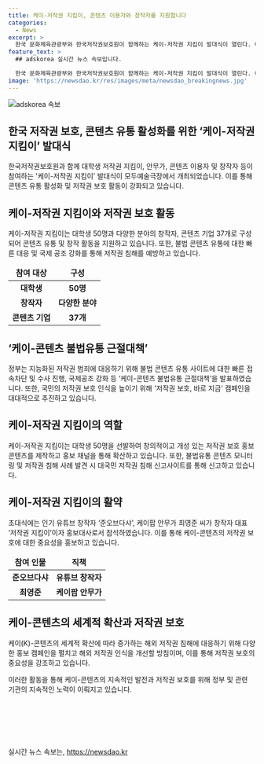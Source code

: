 ```yaml
---
title: 케이-저작권 지킴이, 콘텐츠 이용자와 창작자를 지원합니다
categories:
  - News
excerpt: >
  한국 문화체육관광부와 한국저작권보호원이 함께하는 케이-저작권 지킴이 발대식이 열린다. 이는 콘텐츠를 적법하게 이용하고 불법유통을 막기 위한 대책의 한 부분으로, 대학생 50명과 다양한 분야의 창작자, 콘텐츠 기업 37개가 참여하게 된다. 이와 함께 케이-콘텐츠 불법유통에 대한 단속과 국제공조를 강화하고, 불법 복제물 사이트를 차단하는 등의 노력이 이뤄지고 있다. 저작권 보호, 바로 지금 캠페인을 통해 불법유통을 근절하고 콘텐츠 이용에 대한 적절한 대가를 제공하는 문화를 확산하고자 한다.
feature_text: >
  ## adskorea 실시간 뉴스 속보입니다.

  한국 문화체육관광부와 한국저작권보호원이 함께하는 케이-저작권 지킴이 발대식이 열린다. 이는 콘텐츠를 적법하게 이용하고 불법유통을 막기 위한 대책의 한 부분으로, 대학생 50명과 다양한 분야의 창작자, 콘텐츠 기업 37개가 참여하게 된다. 이와 함께 케이-콘텐츠 불법유통에 대한 단속과 국제공조를 강화하고, 불법 복제물 사이트를 차단하는 등의 노력이 이뤄지고 있다. 저작권 보호, 바로 지금 캠페인을 통해 불법유통을 근절하고 콘텐츠 이용에 대한 적절한 대가를 제공하는 문화를 확산하고자 한다.
image: 'https://newsdao.kr/res/images/meta/newsdao_breakingnews.jpg'
---
```


<p><img src="https://newsdao.kr/res/images/meta/newsdao_breakingnews.jpg" alt="adskorea 속보" /></p>

<h2 data-ke-size="size26">한국 저작권 보호, 콘텐츠 유통 활성화를 위한 ‘케이-저작권 지킴이’ 발대식</h2>

<p data-ke-size="size16">한국저작권보호원과 함께 대학생 저작권 지킴이, 안무가, 콘텐츠 이용자 및 창작자 등이 참여하는 '케이-저작권 지킴이' 발대식이 모두예술극장에서 개최되었습니다. 이를 통해 콘텐츠 유통 활성화 및 저작권 보호 활동이 강화되고 있습니다.</p>

<h2 data-ke-size="size26">케이-저작권 지킴이와 저작권 보호 활동</h2>

<p data-ke-size="size16">케이-저작권 지킴이는 대학생 50명과 다양한 분야의 창작자, 콘텐츠 기업 37개로 구성되어 콘텐츠 유통 및 창작 활동을 지원하고 있습니다. 또한, 불법 콘텐츠 유통에 대한 빠른 대응 및 국제 공조 강화를 통해 저작권 침해를 예방하고 있습니다.</p>

<table>
<thead>
    <tr>
        <td style="text-align: center; height: 17px;"><b>참여 대상</b></td>
        <td style="text-align: center; height: 17px;"><b>구성</b></td>
    </tr>
</thead>
<tbody>
    <tr>
        <td style="text-align: center; height: 17px;"><b>대학생</b></td>
        <td style="text-align: center; height: 17px;"><b>50명</b></td>
    </tr>
    <tr>
        <td style="text-align: center; height: 17px;"><b>창작자</b></td>
        <td style="text-align: center; height: 17px;"><b>다양한 분야</b></td>
    </tr>
    <tr>
        <td style="text-align: center; height: 17px;"><b>콘텐츠 기업</b></td>
        <td style="text-align: center; height: 17px;"><b>37개</b></td>
    </tr>
</tbody>
</table>

<h2 data-ke-size="size26">‘케이-콘텐츠 불법유통 근절대책’</h2>

<p data-ke-size="size16">정부는 지능화된 저작권 범죄에 대응하기 위해 불법 콘텐츠 유통 사이트에 대한 빠른 접속차단 및 수사 진행, 국제공조 강화 등 ‘케이-콘텐츠 불법유통 근절대책’을 발표하였습니다. 또한, 국민의 저작권 보호 인식을 높이기 위해 '저작권 보호, 바로 지금' 캠페인을 대대적으로 추진하고 있습니다.</p>

<h2 data-ke-size="size26">케이-저작권 지킴이의 역할</h2>

<p data-ke-size="size16">케이-저작권 지킴이는 대학생 50명을 선발하여 창의적이고 개성 있는 저작권 보호 홍보 콘텐츠를 제작하고 홍보 채널을 통해 확산하고 있습니다. 또한, 불법유통 콘텐츠 모니터링 및 저작권 침해 사례 발견 시 대국민 저작권 침해 신고사이트를 통해 신고하고 있습니다.</p>

<h2 data-ke-size="size26">케이-저작권 지킴이의 활약</h2>

<p data-ke-size="size16">초대식에는 인기 유튜브 창작자 ‘준오브다샤’, 케이팝 안무가 최영준 씨가 창작자 대표 ‘저작권 지킴이’이자 홍보대사로서 참석하였습니다. 이를 통해 케이-콘텐츠의 저작권 보호에 대한 중요성을 홍보하고 있습니다.</p>

<table>
<thead>
    <tr>
        <td style="text-align: center; height: 17px;"><b>참여 인물</b></td>
        <td style="text-align: center; height: 17px;"><b>직책</b></td>
    </tr>
</thead>
<tbody>
    <tr>
        <td style="text-align: center; height: 17px;"><b>준오브다샤</b></td>
        <td style="text-align: center; height: 17px;"><b>유튜브 창작자</b></td>
    </tr>
    <tr>
        <td style="text-align: center; height: 17px;"><b>최영준</b></td>
        <td style="text-align: center; height: 17px;"><b>케이팝 안무가</b></td>
    </tr>
</tbody>
</table>

<h2 data-ke-size="size26">케이-콘텐츠의 세계적 확산과 저작권 보호</h2>

<p data-ke-size="size16">케이(K)-콘텐츠의 세계적 확산에 따라 증가하는 해외 저작권 침해에 대응하기 위해 다양한 홍보 캠페인을 펼치고 해외 저작권 인식을 개선할 방침이며, 이를 통해 저작권 보호의 중요성을 강조하고 있습니다.</p>

<p data-ke-size="size16">이러한 활동을 통해 케이-콘텐츠의 지속적인 발전과 저작권 보호를 위해 정부 및 관련 기관의 지속적인 노력이 이뤄지고 있습니다.</p>

<p data-ke-size="size16">&nbsp;</p>

<p data-ke-size="size16">&nbsp;</p>

<p data-ke-size="size16">&nbsp;</p>
실시간 뉴스 속보는, <a href="https://newsdao.kr" rel="dofollow">https://newsdao.kr</a>


